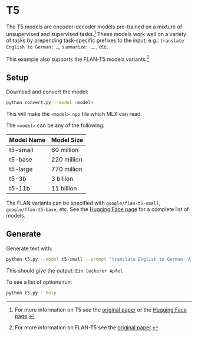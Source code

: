 # T5

The T5 models are encoder-decoder models pre-trained on a mixture of
unsupervised and supervised tasks.[^1] These models work well on a variety of
tasks by prepending task-specific prefixes to the input, e.g.:
`translate English to German: …`, `summarize: ….`, etc.

This example also supports the FLAN-T5 models variants.[^2]

## Setup

Download and convert the model:

```sh
python convert.py --model <model>
```

This will make the `<model>.npz` file which MLX can read.

The `<model>` can be any of the following:

| Model Name | Model Size  |
| ---------- | ----------
| t5-small   | 60 million  |
| t5-base    | 220 million |
| t5-large   | 770 million |
| t5-3b      | 3 billion   |
| t5-11b     | 11 billion  |

The FLAN variants can be specified with `google/flan-t5-small`,
`google/flan-t5-base`, etc. See the [Hugging Face
page](https://huggingface.co/docs/transformers/model_doc/flan-t5) for a
complete list of models.

## Generate

Generate text with:

```sh
python t5.py --model t5-small --prompt "translate English to German: A tasty apple"
```

This should give the output: `Ein leckerer Apfel`

To see a list of options run:

```sh
python t5.py --help
```

[^1]: For more information on T5 see the [original paper](https://arxiv.org/abs/1910.10683)
   or the [Hugging Face page](https://huggingface.co/docs/transformers/model_doc/t5).
[^2]: For more information on FLAN-T5 see the [original paper](https://arxiv.org/abs/2210.11416).
